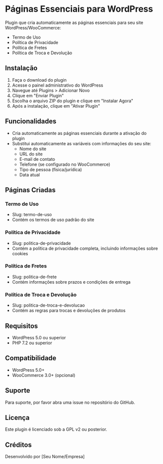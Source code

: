 # Páginas Essenciais para WordPress

Plugin que cria automaticamente as páginas essenciais para seu site WordPress/WooCommerce:

- Termo de Uso
- Política de Privacidade
- Política de Fretes
- Política de Troca e Devolução

## Instalação

1. Faça o download do plugin
2. Acesse o painel administrativo do WordPress
3. Navegue até Plugins > Adicionar Novo
4. Clique em "Enviar Plugin"
5. Escolha o arquivo ZIP do plugin e clique em "Instalar Agora"
6. Após a instalação, clique em "Ativar Plugin"

## Funcionalidades

- Cria automaticamente as páginas essenciais durante a ativação do plugin
- Substitui automaticamente as variáveis com informações do seu site:
  - Nome do site
  - URL do site
  - E-mail de contato
  - Telefone (se configurado no WooCommerce)
  - Tipo de pessoa (física/jurídica)
  - Data atual

## Páginas Criadas

### Termo de Uso
- Slug: termo-de-uso
- Contém os termos de uso padrão do site

### Política de Privacidade
- Slug: politica-de-privacidade
- Contém a política de privacidade completa, incluindo informações sobre cookies

### Política de Fretes
- Slug: politica-de-frete
- Contém informações sobre prazos e condições de entrega

### Política de Troca e Devolução
- Slug: politica-de-troca-e-devolucao
- Contém as regras para trocas e devoluções de produtos

## Requisitos

- WordPress 5.0 ou superior
- PHP 7.2 ou superior

## Compatibilidade

- WordPress 5.0+
- WooCommerce 3.0+ (opcional)

## Suporte

Para suporte, por favor abra uma issue no repositório do GitHub.

## Licença

Este plugin é licenciado sob a GPL v2 ou posterior.

## Créditos

Desenvolvido por [Seu Nome/Empresa] 